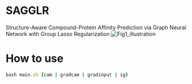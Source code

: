 # SAGGLR
Structure-Aware Compound-Protein Affinity Prediction via Graph Neural Network with Group Lasso Regularization
![Fig1_illustration](https://github.com/user-attachments/assets/c95fdc54-8006-4690-a025-c1584d0f25e5)

# How to use
```ruby
bash main.sh {cam | gradcam | gradinput | ig}
```
